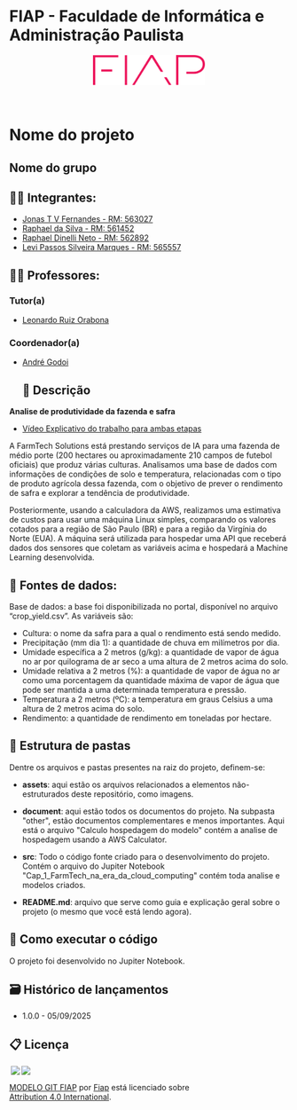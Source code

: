 # FIAP - Faculdade de Informática e Administração Paulista 

<p align="center">
<a href= "https://www.fiap.com.br/"><img src="assets/logo-fiap.png" alt="FIAP - Faculdade de Informática e Admnistração Paulista" border="0" width=40% height=40%></a>
</p>

<br>

# Nome do projeto

## Nome do grupo

## 👨‍🎓 Integrantes: 

- <a href="https://www.linkedin.com/in/jonastadeufernandes">Jonas T V Fernandes -  RM: 563027</a>
- <a href="https://www.linkedin.com/in/raphaelsilva-phael">Raphael da Silva - RM: 561452</a> 
- <a href="https://www.linkedin.com/in/raphael-dinelli-8a01b278/">Raphael Dinelli Neto - RM: 562892</a> 
- <a href="https://www.linkedin.com/company/inova-fusca">Levi Passos Silveira Marques - RM: 565557</a>

## 👩‍🏫 Professores:
### Tutor(a) 
- <a href="https://www.linkedin.com/in/leonardoorabona">Leonardo Ruiz Orabona</a>
### Coordenador(a)
- <a href="https://www.linkedin.com/in/andregodoichiovato/">André Godoi</a>
 
    ## 📜 Descrição

**Analise de produtividade da fazenda e safra**

- <a href="https://youtu.be/ByqmYhrdeZE">Vídeo Explicativo do trabalho para ambas etapas</a>

A FarmTech Solutions está prestando serviços de IA para uma fazenda de médio porte (200 hectares ou aproximadamente 210 campos de futebol oficiais) que produz várias culturas. Analisamos uma base de dados com informações de condições de solo e temperatura, relacionadas com o tipo de produto agrícola dessa fazenda, com o objetivo de prever o rendimento de safra e explorar a tendência de produtividade.

Posteriormente, usando a calculadora da AWS, realizamos uma estimativa de custos para usar uma máquina Linux simples, comparando os valores cotados para a região de São Paulo (BR) e para a região da Virgínia do Norte (EUA). A máquina será utilizada para hospedar uma API que receberá dados dos sensores que coletam as variáveis acima e hospedará a Machine Learning desenvolvida. 

## 💽 Fontes de dados: 

Base de dados: a base foi disponibilizada no portal, disponível no arquivo “crop_yield.csv”. As variáveis são:

- Cultura: o nome da safra para a qual o rendimento está sendo medido.
- Precipitação (mm dia 1): a quantidade de chuva em milímetros por dia.
- Umidade específica a 2 metros (g/kg): a quantidade de vapor de água no ar por quilograma de ar seco a uma altura de 2 metros acima do solo.
- Umidade relativa a 2 metros (%): a quantidade de vapor de água no ar como uma porcentagem da quantidade máxima de vapor de água que pode ser mantida a uma determinada temperatura e pressão.
- Temperatura a 2 metros (ºC): a temperatura em graus Celsius a uma altura de 2 metros acima do solo.
- Rendimento: a quantidade de rendimento em toneladas por hectare.

## 📁 Estrutura de pastas

Dentre os arquivos e pastas presentes na raiz do projeto, definem-se:

- <b>assets</b>: aqui estão os arquivos relacionados a elementos não-estruturados deste repositório, como imagens.

- <b>document</b>: aqui estão todos os documentos do projeto. Na subpasta "other", estão documentos complementares e menos importantes. Aqui está o arquivo "Calculo hospedagem do modelo" contém a analise de hospedagem usando a AWS Calculator.

- <b>src</b>: Todo o código fonte criado para o desenvolvimento do projeto. Contém o arquivo do Jupiter Notebook "Cap_1_FarmTech_na_era_da_cloud_computing" contém toda analise e modelos criados.

- <b>README.md</b>: arquivo que serve como guia e explicação geral sobre o projeto (o mesmo que você está lendo agora).

## 🔧 Como executar o código

O projeto foi desenvolvido no Jupiter Notebook. 


## 🗃 Histórico de lançamentos

* 1.0.0 - 05/09/2025
   
## 📋 Licença

<img style="height:22px!important;margin-left:3px;vertical-align:text-bottom;" src="https://mirrors.creativecommons.org/presskit/icons/cc.svg?ref=chooser-v1"><img style="height:22px!important;margin-left:3px;vertical-align:text-bottom;" src="https://mirrors.creativecommons.org/presskit/icons/by.svg?ref=chooser-v1"><p xmlns:cc="http://creativecommons.org/ns#" xmlns:dct="http://purl.org/dc/terms/"><a property="dct:title" rel="cc:attributionURL" href="https://github.com/agodoi/template">MODELO GIT FIAP</a> por <a rel="cc:attributionURL dct:creator" property="cc:attributionName" href="https://fiap.com.br">Fiap</a> está licenciado sobre <a href="http://creativecommons.org/licenses/by/4.0/?ref=chooser-v1" target="_blank" rel="license noopener noreferrer" style="display:inline-block;">Attribution 4.0 International</a>.</p>
